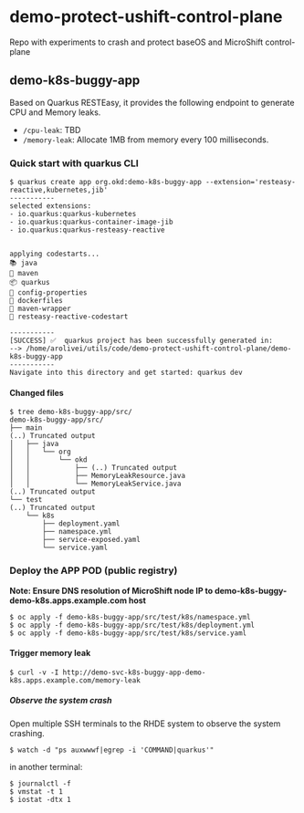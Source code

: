 # demo-protect-ushift-control-plane

Repo with experiments to crash and protect baseOS and MicroShift control-plane

## demo-k8s-buggy-app 

Based on Quarkus RESTEasy, it provides the following endpoint to generate CPU and Memory leaks. 
- `/cpu-leak`: TBD
- `/memory-leak`: Allocate 1MB from memory every 100 milliseconds.

### Quick start with quarkus CLI

~~~
$ quarkus create app org.okd:demo-k8s-buggy-app --extension='resteasy-reactive,kubernetes,jib'
-----------
selected extensions: 
- io.quarkus:quarkus-kubernetes
- io.quarkus:quarkus-container-image-jib
- io.quarkus:quarkus-resteasy-reactive


applying codestarts...
📚 java
🔨 maven
📦 quarkus
📝 config-properties
🔧 dockerfiles
🔧 maven-wrapper
🚀 resteasy-reactive-codestart

-----------
[SUCCESS] ✅  quarkus project has been successfully generated in:
--> /home/arolivei/utils/code/demo-protect-ushift-control-plane/demo-k8s-buggy-app
-----------
Navigate into this directory and get started: quarkus dev
~~~

#### Changed files 

~~~
$ tree demo-k8s-buggy-app/src/
demo-k8s-buggy-app/src/
├── main
(..) Truncated output
│   ├── java
│   │   └── org
│   │       └── okd
│   │           ├── (..) Truncated output
│   │           ├── MemoryLeakResource.java
│   │           └── MemoryLeakService.java
(..) Truncated output
└── test
(..) Truncated output
    └── k8s
        ├── deployment.yaml
        ├── namespace.yml
        ├── service-exposed.yaml
        └── service.yaml
~~~


### Deploy the APP POD (public registry)

**Note: Ensure DNS resolution of MicroShift node IP to demo-k8s-buggy-demo-k8s.apps.example.com host**

~~~
$ oc apply -f demo-k8s-buggy-app/src/test/k8s/namespace.yml
$ oc apply -f demo-k8s-buggy-app/src/test/k8s/deployment.yml
$ oc apply -f demo-k8s-buggy-app/src/test/k8s/service.yaml
~~~

#### Trigger memory leak

~~~
$ curl -v -I http://demo-svc-k8s-buggy-app-demo-k8s.apps.example.com/memory-leak
~~~

##### Observe the system crash 

Open multiple SSH terminals to the RHDE system to observe the system crashing. 

~~~
$ watch -d "ps auxwwwf|egrep -i 'COMMAND|quarkus'"
~~~

in another terminal:
~~~
$ journalctl -f
$ vmstat -t 1 
$ iostat -dtx 1 
~~~